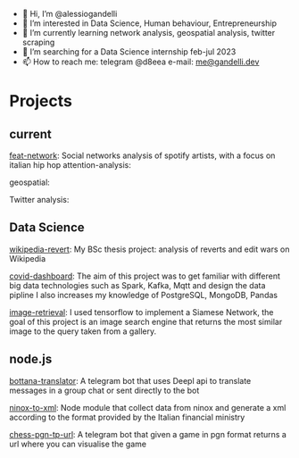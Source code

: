 - 👋 Hi, I’m @alessiogandelli
- 👀 I’m interested in Data Science, Human behaviour, Entrepreneurship
- 🌱 I’m currently learning network analysis, geospatial analysis, twitter scraping
- 💞️ I’m searching for a Data Science internship feb-jul 2023
- 📫 How to reach me: telegram @d8eea e-mail: me@gandelli.dev


# Projects 

## current 
[feat-network](https://github.com/alessiogandelli/feat-network): Social networks analysis of spotify artists, with a focus on italian hip hop
attention-analysis:

geospatial: 

Twitter analysis:


## Data Science  
[wikipedia-revert](https://github.com/WikiCommunityHealth/wikimedia-revert): My BSc thesis project: analysis of reverts and edit wars on Wikipedia 

[covid-dashboard](https://github.com/alessiogandelli/covid-dashboard-unitn): The aim of this project was to get familiar with different big data technologies such as Spark, Kafka, Mqtt and design the data pipline I also increases my knowledge of PostgreSQL, MongoDB, Pandas

[image-retrieval](https://github.com/alessiogandelli/machine-learning-unitn): I used tensorflow to implement a Siamese Network, the goal of this project is an image search engine that returns the most similar image to the query taken from a gallery.


## node.js
[bottana-translator](https://github.com/alessiogandelli/bottana): A telegram bot that uses Deepl api to translate messages in a group chat or sent directly to the bot  

[ninox-to-xml](https://github.com/alessiogandelli/create-xml-module): Node module that collect data from ninox and generate a xml according to the format provided by the Italian financial ministry 

[chess-pgn-tp-url](https://github.com/alessiogandelli/import-chess-game-bot): A telegram bot that given a game in pgn format returns a url where you can visualise the game 

<!---
alessiogandelli/alessiogandelli is a ✨ special ✨ repository because its `README.md` (this file) appears on your GitHub profile.
You can click the Preview link to take a look at your changes.
--->

